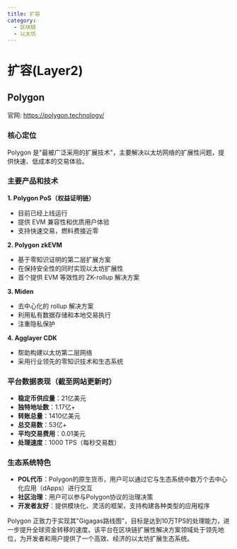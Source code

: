 ```yaml
---
title: 扩容
category:
  - 区块链
  - 以太坊
---
```


# 扩容(Layer2)

## Polygon

官网: https://polygon.technology/

### 核心定位

Polygon 是"最被广泛采用的扩展技术"，主要解决以太坊网络的扩展性问题，提供快速、低成本的交易体验。

### 主要产品和技术

**1. Polygon PoS（权益证明链）**
- 目前已经上线运行
- 提供 EVM 兼容性和优质用户体验
- 支持快速交易，燃料费接近零

**2. Polygon zkEVM**
- 基于零知识证明的第二层扩展方案
- 在保持安全性的同时实现以太坊扩展性
- 首个提供 EVM 等效性的 ZK-rollup 解决方案

**3. Miden**
- 去中心化的 rollup 解决方案
- 利用私有数据存储和本地交易执行
- 注重隐私保护

**4. Agglayer CDK**
- 帮助构建以太坊第二层网络
- 采用行业领先的零知识技术和生态系统

### 平台数据表现（截至网站更新时）
- **稳定币供应量**：21亿美元
- **独特地址数**：1.17亿+
- **转账总量**：1410亿美元
- **总交易数**：53亿+
- **平均交易费用**：0.01美元
- **处理速度**：1000 TPS（每秒交易数）

### 生态系统特色
- **POL代币**：Polygon的原生货币，用户可以通过它与生态系统中数万个去中心化应用（dApps）进行交互
- **社区治理**：用户可以参与Polygon协议的治理决策
- **开发者友好**：提供模块化、灵活的框架，支持构建各种类型的应用程序

Polygon 正致力于实现其"Gigagas路线图"，目标是达到10万TPS的处理能力，进一步提升全球资金转移的速度。该平台在区块链扩展性解决方案领域处于领先地位，为开发者和用户提供了一个高效、经济的以太坊扩展生态系统。


